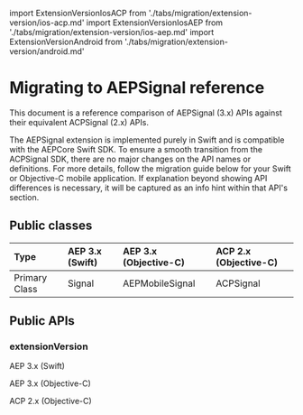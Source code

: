 import ExtensionVersionIosACP from './tabs/migration/extension-version/ios-acp.md'
import ExtensionVersionIosAEP from './tabs/migration/extension-version/ios-aep.md'
import ExtensionVersionAndroid from './tabs/migration/extension-version/android.md'

# Migrating to AEPSignal reference

This document is a reference comparison of AEPSignal (3.x) APIs against their equivalent ACPSignal (2.x) APIs.

The AEPSignal extension is implemented purely in Swift and is compatible with the AEPCore Swift SDK. To ensure a smooth transition from the ACPSignal SDK, there are no major changes on the API names or definitions. For more details, follow the migration guide below for your Swift or Objective-C mobile application. If explanation beyond showing API differences is necessary, it will be captured as an info hint within that API's section.

## Public classes

| Type | AEP 3.x (Swift) | AEP 3.x (Objective-C) | ACP 2.x (Objective-C) |
| :--- | :--- | :--- | :--- |
| Primary Class | Signal | AEPMobileSignal | ACPSignal |

## Public APIs

### extensionVersion

<TabsBlock orientation="horizontal" slots="heading, content" repeat="3"/>

AEP 3.x (Swift)

<ExtensionVersionAEPSwift/>

AEP 3.x (Objective-C)

<ExtensionVersionAEPObjectiveC/>

ACP 2.x (Objective-C)

<ExtensionVersionACPObjectiveC/>
